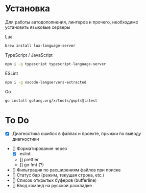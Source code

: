 # Установка
Для работы автодополнения, линтеров и прочего, необходимо установить языковые серверы

Lua
```sh
brew install lua-language-server
```

TypeScript / JavaScript
```sh
npm i -g typescript typescript-language-server
```

ESLint
```sh
npm i -g vscode-langservers-extracted
```

Go
```sh
go install golang.org/x/tools/gopls@latest
```

# To Do
- [x] Диагностика ошибок в файлах и проекте, прыжки по выводу диагностики
- [] Форматирование через
    - [x] eslint
    - [] prettier
    - [] go fmt (?)
- [] Фильтрация по расширениям файлов при поиске
- [] Статус бар (режим, текущая строка, etc.)
- [] Список открытых буферов (bufferline)
- [] Ввод команд на русской раскладке
